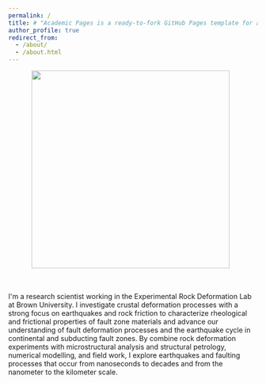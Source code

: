 ```yaml
---
permalink: /
title: # "Academic Pages is a ready-to-fork GitHub Pages template for academic personal websites"
author_profile: true
redirect_from: 
  - /about/
  - /about.html
---
```


<p align="center">
<img src='/images/2018_field_headshot.jpg' style="width: 400px; height: auto; margin-right: 10px;">
</p>
<br><br>I'm a research scientist working in the Experimental Rock Deformation Lab at Brown University. I investigate crustal deformation processes with a strong focus on earthquakes and rock friction to characterize rheological and frictional properties of fault zone materials and advance our understanding of fault deformation processes and the earthquake cycle in continental and subducting fault zones. By combine rock deformation experiments with microstructural analysis and structural petrology, numerical modelling, and field work, I explore earthquakes and faulting processes that occur from nanoseconds to decades and from the nanometer to the kilometer scale.
